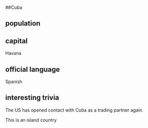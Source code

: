 ##Cuba
## population


## capital
Havana
 
## official language
Spanish

## interesting trivia

The US has opened contact with Cuba as a trading partner again. 

This is an island country
